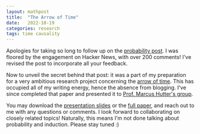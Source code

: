 ```yaml
---
layout: mathpost
title:  "The Arrow of Time"
date:   2022-10-19
categories: research
tags: time causality
---
```

Apologies for taking so long to follow up on the [probability post](../../../2020/11/22/probability). I was floored by the engagement on Hacker News, with over 200 comments! I've revised the post to incorporate all your feedback.

Now to unveil the secret behind that post: it was a part of my preparation for a very ambitious research project concerning the [arrow of time](https://en.wikipedia.org/wiki/Arrow_of_time). This has occupied all of my writing energy, hence the absence from blogging. I've since completed that paper and presented it to [Prof. Marcus Hutter's group](http://grla.wikidot.com/frl).

You may download the [presentation slides](../../../../assets/docs/TimePresentation.pdf) or the [full paper](https://arxiv.org/abs/2109.09709), and reach out to me with any questions or comments. I look forward to collaborating on closely related topics! Naturally, this means I'm not done talking about probability and induction. Please stay tuned :)